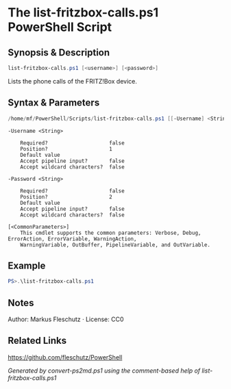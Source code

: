 # The list-fritzbox-calls.ps1 PowerShell Script

## Synopsis & Description
```powershell
list-fritzbox-calls.ps1 [<username>] [<password>]
```

Lists the phone calls of the FRITZ!Box device.

## Syntax & Parameters
```powershell
/home/mf/PowerShell/Scripts/list-fritzbox-calls.ps1 [[-Username] <String>] [[-Password] <String>] [<CommonParameters>]
```

```
-Username <String>
    
    Required?                    false
    Position?                    1
    Default value                
    Accept pipeline input?       false
    Accept wildcard characters?  false
```

```
-Password <String>
    
    Required?                    false
    Position?                    2
    Default value                
    Accept pipeline input?       false
    Accept wildcard characters?  false
```

```
[<CommonParameters>]
    This cmdlet supports the common parameters: Verbose, Debug, ErrorAction, ErrorVariable, WarningAction, 
    WarningVariable, OutBuffer, PipelineVariable, and OutVariable.
```

## Example
```powershell
PS>.\list-fritzbox-calls.ps1
```


## Notes
Author: Markus Fleschutz · License: CC0

## Related Links
https://github.com/fleschutz/PowerShell

*Generated by convert-ps2md.ps1 using the comment-based help of list-fritzbox-calls.ps1*
